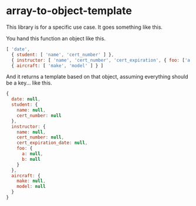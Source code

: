 # array-to-object-template

This library is for a specific use case. It goes something like this.

You hand this function an object like this.

```javascript
[ 'date',
  { student: [ 'name', 'cert_number' ] },
  { instructor: [ 'name', 'cert_number', 'cert_expiration', { foo: ['a','b'] } ] },
  { aircraft: [ 'make', 'model' ] } ]
```

And it returns a template based on that object, assuming everything should be a
key... like this.

```javascript
{
  date: null,
  student: {
    name: null,
    cert_number: null
  },
  instructor: {
    name: null,
    cert_number: null,
    cert_expiration_date: null,
    foo: {
      a: null,
      b: null
    }
  },
  aircraft: {
    make: null,
    model: null
  }
}
```
